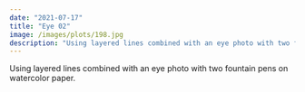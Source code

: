 ```yaml
---
date: "2021-07-17"
title: "Eye 02"
image: /images/plots/198.jpg
description: "Using layered lines combined with an eye photo with two fountain pens on watercolor paper."
---
```


Using layered lines combined with an eye photo with two fountain pens on watercolor paper.
